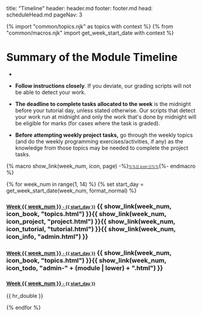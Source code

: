 <frontmatter>
title: "Timeline"
header: header.md
footer: footer.md
head: scheduleHead.md
pageNav: 3
</frontmatter>

{% import "common/topics.njk" as topics with context %}
{% from "common/macros.njk" import get_week_start_date with context %}

<div class="website-content">

# Summary of the Module Timeline

<box type="warning" dismissible>
<span id="warnings">

* <include src="../admin/weeklySchedule.md#week-definition" inline trim />

<div tags="m--cs2103 m--cs2113 m--tic2002">

* **Follow instructions closely**. If you deviate, our grading scripts will not be able to detect your work.
</div>
<div tags="m--cs2103 m--cs2113">

* **The deadline to complete tasks allocated to the week** is the <tooltip content="e.g., if your tutorial is on Thursday, the deadline is Wednesday 23.59">midnight before your tutorial day</tooltip>, unless stated otherwise. Our scripts that detect your work run at midnight and only the work that's done by midnight will be eligible for marks (for cases where the task is graded).
</div>
<div tags="m--cs2103 m--cs2113 m--tic2002">

* **Before attempting weekly project tasks,** go through the weekly topics (and do the weekly programming exercises/activities, if any) as the knowledge from those topics may be needed to complete the project tasks.
</div>

</span>
</box>

{% macro show_link(week_num, icon, page) -%}<small><small><a href="week{{ week_num }}/{{ page }}" class="badge badge-light mr-1">%%{{ icon }}%%</a></small></small>{%- endmacro %}


{% for week_num in range(1, 14) %}
{% set start_day = get_week_start_date(week_num, format_normal) %}

<div tags="m--cs2103 m--cs2113">

### <a href="week{{ week_num }}/" class="badge badge-pill badge-dark"><small>**Week {{ week_num }}** <small>- {{ start_day }}</small></small></a> {{ show_link(week_num, icon_book, "topics.html") }}{{ show_link(week_num, icon_project, "project.html") }}{{ show_link(week_num, icon_tutorial, "tutorial.html") }}{{ show_link(week_num, icon_info, "admin.html") }}

</div>
<div tags="m--tic2002">

### <a href="week{{ week_num }}/" class="badge badge-pill badge-dark"><small>**Week {{ week_num }}** <small>- {{ start_day }}</small></small></a> {{ show_link(week_num, icon_book, "topics.html") }}{{ show_link(week_num, icon_todo, "admin-" + (module | lower) + ".html") }}

</div>
<div tags="m--te3201">

### <a href="week{{ week_num }}/" class="badge badge-pill badge-dark"><small>**Week {{ week_num }}** <small>- {{ start_day }}</small></small></a>

</div>
<div class="indented-level2">

<include src="week{{ week_num }}/index.md#summary" optional />
</div>
{{ hr_double }}

{% endfor %}

</div>
